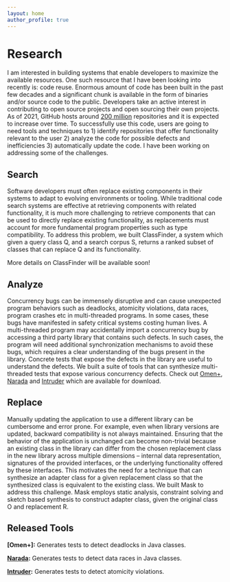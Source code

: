 ```yaml
---
layout: home 
author_profile: true
---
```

<h1> Research </h1>

I am interested in building systems that enable developers
to maximize the available resources. One such resource that
I have been looking into recently is: code reuse. Enormous amount 
of code has been built in the past few decades and a significant 
chunk is available in the form of binaries and/or source code to the
public. Developers take an active interest in contributing
to open source projects and open sourcing their own projects.
As of 2021, GitHub hosts around [200 million] repositories and 
it is expected to increase over time. To successfully use this 
code, users are going to need tools and techniques to 1) identify
repositories that offer functionality relevant to the user 2) analyze 
the code for possible defects and inefficiencies 3) automatically update
the code.
I have been working on addressing some of the challenges.

<h2> Search </h2>
Software developers must often replace existing components in
their systems to adapt to evolving environments or tooling. While
 traditional code search systems are effective at retrieving components 
 with related functionality, it is much more challenging to
 retrieve components that can be used to directly replace existing
 functionality, as replacements must account for more fundamental 
 program properties such as type compatibility. To address this
 problem, we built ClassFinder, a system which given a query
 class Q, and a search corpus S, returns a ranked subset of classes
 that can replace Q and its functionality. 

 More details on ClassFinder will be available soon!
<h2> Analyze </h2>

 Concurrency bugs can be immensely disruptive and can cause unexpected 
 program behaviors such as deadlocks, atomicity violations, data races, 
 program crashes etc in multi-threaded programs. In some cases, these 
 bugs have manifested in safety critical systems costing human lives. 
 A multi-threaded program may accidentally import a concurrency bug by 
 accessing a third party library that contains such defects. In such cases, 
 the program will need additional synchronization mechanisms to avoid these 
 bugs, which requires a clear understanding of the bugs present in the library. 
 Concrete tests that expose the defects in the library are useful to understand the defects.
 We built a suite of tools that can synthesize multi-threaded tests that 
 expose various concurrency defects. Check out [Omen+], [Narada] and [Intruder]
 which are available for download.

<h2> Replace </h2>
 Manually updating the application to use a different library can be cumbersome and error prone. 
 For example, even when library versions are updated, backward compatibility 
 is not always maintained. Ensuring that the behavior of the application 
 is unchanged can become non-trivial because an existing class in the library can differ
 from the chosen replacement class in the new library across multiple dimensions – 
 internal data representation, signatures of the provided interfaces, or the 
 underlying functionality offered by these interfaces. This motivates the need for a 
 technique that can synthesize an adapter class for a given replacement class so 
 that the synthesized class is equivalent to the existing class. We built Mask
 to address this challenge. Mask employs static analysis, constraint solving and
 sketch based synthesis to construct adapter class, given the original class O and
 replacement R.

 <h2> Released Tools </h2>
  <b>[Omen+]:</b> Generates tests to detect deadlocks in Java classes.
  
  <b>[Narada]:</b> Generates tests to detect data races in Java classes.
  
  <b>[Intruder]:</b> Generates tests to detect atomicity violations.
 
 [Omen+]: https://sites.google.com/view/omen-plus/home
 [Narada]: https://sites.google.com/view/samak-narada/home
 [Intruder]: https://sites.google.com/view/samak-intruder/home
 [200 million]: https://github.com/about
